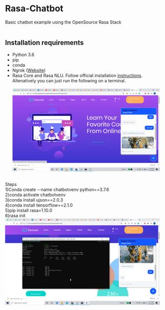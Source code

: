 # Rasa-Chatbot
Basic chatbot example using the OpenSource Rasa Stack<br><br>
## Installation requirements

* Python 3.6
* pip
* conda
* Ngrok ([Website](https://ngrok.com/))
* Rasa Core and Rasa NLU. Follow official installation [instructions](http://www.rasa.com/docs/core/installation/). Altenatively you can just run the following on a terminal.<br><br>
![alt text](https://github.com/RaghavJindal13/Rasa-Chatbot/blob/master/Screenshot%20(132).png)<br><br>

Steps<br>
1)Conda create --name chatbotvenv python==3.7.6<br>
2)conda activate chatbotvenv<br>
3)conda install ujson==2.0.3<br>
4)conda install tensorflow==2.1.0<br>
5)pip install rasa=1.10.0<br>
6)rasa init<br>
![alt text](https://github.com/RaghavJindal13/Rasa-Chatbot/blob/master/Screenshot%20(134).png)<br><br>
